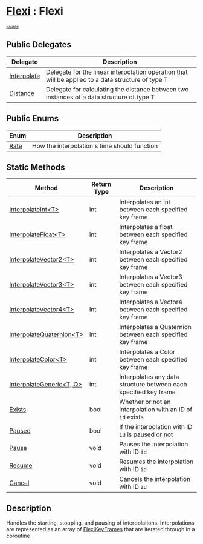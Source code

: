# [Flexi](../Docs.md) : Flexi
<sub><sup>[Source](../../Source/Flexi.cs)</sup></sub>

## Public Delegates
| Delegate | Description |
| - | - |
| [Interpolate](Interpolate.md) | Delegate for the linear interpolation operation that will be applied to a data structure of type T |
| [Distance](Distance.md) | Delegate for calculating the distance between two instances of a data structure of type T |

## Public Enums
| Enum | Description |
| - | - |
| [Rate](Rate.md) | How the interpolation's time should function |

## Static Methods
| Method | Return Type | Description |
| - | - | - |
| [InterpolateInt\<T>](InterpolateInt.md) | int | Interpolates an int between each specified key frame |
| [InterpolateFloat\<T>](InterpolateFloat.md) | int | Interpolates a float between each specified key frame |
| [InterpolateVector2\<T>](InterpolateVector2.md) | int | Interpolates a Vector2 between each specified key frame |
| [InterpolateVector3\<T>](InterpolateVector3.md) | int | Interpolates a Vector3 between each specified key frame |
| [InterpolateVector4\<T>](InterpolateVector4.md) | int | Interpolates a Vector4 between each specified key frame |
| [InterpolateQuaternion\<T>](InterpolateQuaternion.md) | int | Interpolates a Quaternion between each specified key frame |
| [InterpolateColor\<T>](InterpolateColor.md) | int | Interpolates a Color between each specified key frame |
| [InterpolateGeneric\<T, Q>](InterpolateGeneric.md) | int | Interpolates any data structure between each specified key frame |
| [Exists](Exists.md) | bool | Whether or not an interpolation with an ID of `id` exists |
| [Paused](Paused.md) | bool | If the interpolation with ID `id` is paused or not |
| [Pause](Pause.md) | void | Pauses the interpolation with ID `id` |
| [Resume](Resume.md) | void | Resumes the interpolation with ID `id` |
| [Cancel](Cancel.md) | void | Cancels the interpolation with ID `id` |

## Description
Handles the starting, stopping, and pausing of interpolations. Interpolations are represented as an array of [FlexiKeyFrames](../FlexiKeyFrame/FlexiKeyFrame.md) that are iterated through in a coroutine
